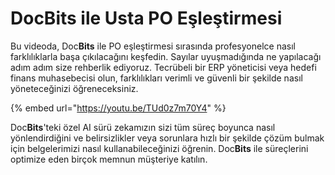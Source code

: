 # DocBits ile Usta PO Eşleştirmesi

Bu videoda, Doc**Bits** ile PO eşleştirmesi sırasında profesyonelce nasıl farklılıklarla başa çıkılacağını keşfedin. Sayılar uyuşmadığında ne yapılacağı adım adım size rehberlik ediyoruz. Tecrübeli bir ERP yöneticisi veya hedefi finans muhasebecisi olun, farklılıkları verimli ve güvenli bir şekilde nasıl yöneteceğinizi öğreneceksiniz.



{% embed url="https://youtu.be/TUd0z7m70Y4" %}

Doc**Bits**'teki özel AI sürü zekamızın sizi tüm süreç boyunca nasıl yönlendirdiğini ve belirsizlikler veya sorunlara hızlı bir şekilde çözüm bulmak için belgelerimizi nasıl kullanabileceğinizi öğrenin. Doc**Bits** ile süreçlerini optimize eden birçok memnun müşteriye katılın.
